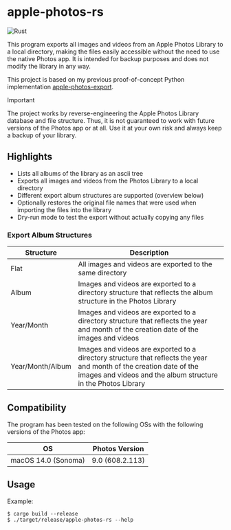 # apple-photos-rs

![Rust](https://img.shields.io/badge/Rust-d6a672?style=for-the-badge&logo=rust)

This program exports all images and videos from an Apple Photos Library to a local directory, making the files easily
accessible without the need to use the native Photos app.
It is intended for backup purposes and does not modify the library in any way.

This project is based on my previous proof-of-concept Python implementation
[apple-photos-export](https://github.com/haukesomm/apple-photos-export).

> [!IMPORTANT]
> The project works by reverse-engineering the Apple Photos Library database and file structure. Thus, it is not
> guaranteed to work with future versions of the Photos app or at all. Use it at your own risk and always keep a backup
> of your library.

## Highlights

- Lists all albums of the library as an ascii tree
- Exports all images and videos from the Photos Library to a local directory
- Different export album structures are supported (overview below)
- Optionally restores the original file names that were used when importing the files into the library
- Dry-run mode to test the export without actually copying any files

### Export Album Structures

| Structure        | Description                                                                                                                                                                          |
|------------------|--------------------------------------------------------------------------------------------------------------------------------------------------------------------------------------|
| Flat             | All images and videos are exported to the same directory                                                                                                                             |
| Album            | Images and videos are exported to a directory structure that reflects the album structure in the Photos Library                                                                      |
| Year/Month       | Images and videos are exported to a directory structure that reflects the year and month of the creation date of the images and videos                                               |
| Year/Month/Album | Images and videos are exported to a directory structure that reflects the year and month of the creation date of the images and videos and the album structure in the Photos Library |

## Compatibility

The program has been tested on the following OSs with the following versions of the Photos app:

| OS                  | Photos Version  |
|---------------------|-----------------|
| macOS 14.0 (Sonoma) | 9.0 (608.2.113) |

## Usage

Example:
```shell
$ cargo build --release
$ ./target/release/apple-photos-rs --help
```